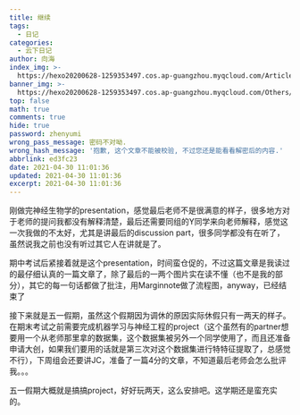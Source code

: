 ```yaml
---
title: 继续
tags:
  - 日记
categories:
  - 云下日记
author: 向海
index_img: >-
  https://hexo20200628-1259353497.cos.ap-guangzhou.myqcloud.com/Articles/Diary/Diary.png
banner_img: >-
  https://hexo20200628-1259353497.cos.ap-guangzhou.myqcloud.com/Others/Fluid/post/post2.jpg
top: false
math: true
comments: true
hide: true
password: zhenyumi
wrong_pass_message: 密码不对呦.
wrong_hash_message: '抱歉, 这个文章不能被校验, 不过您还是能看看解密后的内容.'
abbrlink: ed3fc23
date: 2021-04-30 11:01:36
updated: 2021-04-30 11:01:36
excerpt: 2021-04-30 11:01:36
---
```


刚做完神经生物学的presentation，感觉最后老师不是很满意的样子，很多地方对于老师的提问我都没有解释清楚，最后还需要同组的Y同学来向老师解释，感觉这一次我做的不太好，尤其是讲最后的discussion part，很多同学都没有在听了，虽然说我之前也没有听过其它人在讲就是了。

期中考试后紧接着就是这个presentation，时间蛮仓促的，不过这篇文章是我读过的最仔细认真的一篇文章了，除了最后的一两个图片实在读不懂（也不是我的部分），其它的每一句话都做了批注，用Marginnote做了流程图，anyway，已经结束了

接下来就是五一假期，虽然这个假期因为调休的原因实际休假只有一两天的样子。在期末考试之前需要完成机器学习与神经工程的project（这个虽然有的partner想要用一个从老师那里拿的数据集，这个数据集被另外一个同学使用了，而且还准备申请大创，如果我们要用的话就是第三次对这个数据集进行特特征提取了，总感觉不行），下周组会还要讲JC，准备了一篇4分的文章，不知道最后老师会怎么批评我。。。

五一假期大概就是搞搞project，好好玩两天，这么安排吧。这学期还是蛮充实的。